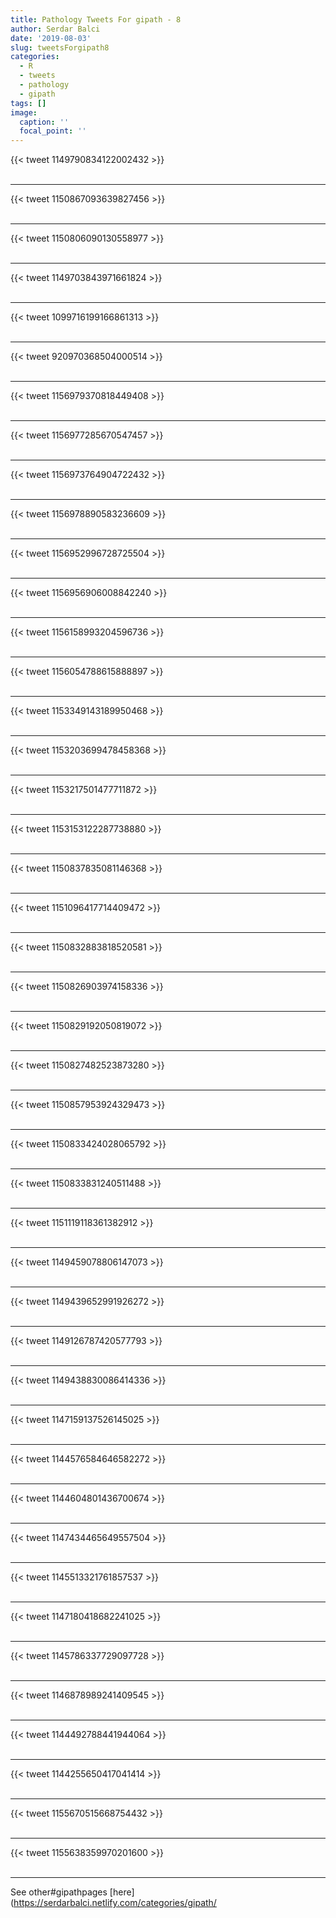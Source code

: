 ```yaml
---
title: Pathology Tweets For gipath - 8
author: Serdar Balci
date: '2019-08-03'
slug: tweetsForgipath8
categories:
  - R
  - tweets
  - pathology
  - gipath
tags: []
image:
  caption: ''
  focal_point: ''
---
```



{{< tweet 1149790834122002432 >}}
<br>
<br>
<hr>
{{< tweet 1150867093639827456 >}}
<br>
<br>
<hr>
{{< tweet 1150806090130558977 >}}
<br>
<br>
<hr>
{{< tweet 1149703843971661824 >}}
<br>
<br>
<hr>
{{< tweet 1099716199166861313 >}}
<br>
<br>
<hr>
{{< tweet 920970368504000514 >}}
<br>
<br>
<hr>
{{< tweet 1156979370818449408 >}}
<br>
<br>
<hr>
{{< tweet 1156977285670547457 >}}
<br>
<br>
<hr>
{{< tweet 1156973764904722432 >}}
<br>
<br>
<hr>
{{< tweet 1156978890583236609 >}}
<br>
<br>
<hr>
{{< tweet 1156952996728725504 >}}
<br>
<br>
<hr>
{{< tweet 1156956906008842240 >}}
<br>
<br>
<hr>
{{< tweet 1156158993204596736 >}}
<br>
<br>
<hr>
{{< tweet 1156054788615888897 >}}
<br>
<br>
<hr>
{{< tweet 1153349143189950468 >}}
<br>
<br>
<hr>
{{< tweet 1153203699478458368 >}}
<br>
<br>
<hr>
{{< tweet 1153217501477711872 >}}
<br>
<br>
<hr>
{{< tweet 1153153122287738880 >}}
<br>
<br>
<hr>
{{< tweet 1150837835081146368 >}}
<br>
<br>
<hr>
{{< tweet 1151096417714409472 >}}
<br>
<br>
<hr>
{{< tweet 1150832883818520581 >}}
<br>
<br>
<hr>
{{< tweet 1150826903974158336 >}}
<br>
<br>
<hr>
{{< tweet 1150829192050819072 >}}
<br>
<br>
<hr>
{{< tweet 1150827482523873280 >}}
<br>
<br>
<hr>
{{< tweet 1150857953924329473 >}}
<br>
<br>
<hr>
{{< tweet 1150833424028065792 >}}
<br>
<br>
<hr>
{{< tweet 1150833831240511488 >}}
<br>
<br>
<hr>
{{< tweet 1151119118361382912 >}}
<br>
<br>
<hr>
{{< tweet 1149459078806147073 >}}
<br>
<br>
<hr>
{{< tweet 1149439652991926272 >}}
<br>
<br>
<hr>
{{< tweet 1149126787420577793 >}}
<br>
<br>
<hr>
{{< tweet 1149438830086414336 >}}
<br>
<br>
<hr>
{{< tweet 1147159137526145025 >}}
<br>
<br>
<hr>
{{< tweet 1144576584646582272 >}}
<br>
<br>
<hr>
{{< tweet 1144604801436700674 >}}
<br>
<br>
<hr>
{{< tweet 1147434465649557504 >}}
<br>
<br>
<hr>
{{< tweet 1145513321761857537 >}}
<br>
<br>
<hr>
{{< tweet 1147180418682241025 >}}
<br>
<br>
<hr>
{{< tweet 1145786337729097728 >}}
<br>
<br>
<hr>
{{< tweet 1146878989241409545 >}}
<br>
<br>
<hr>
{{< tweet 1144492788441944064 >}}
<br>
<br>
<hr>
{{< tweet 1144255650417041414 >}}
<br>
<br>
<hr>
{{< tweet 1155670515668754432 >}}
<br>
<br>
<hr>
{{< tweet 1155638359970201600 >}}
<br>
<br>
<hr>


See other#gipathpages [here](https://serdarbalci.netlify.com/categories/gipath/
